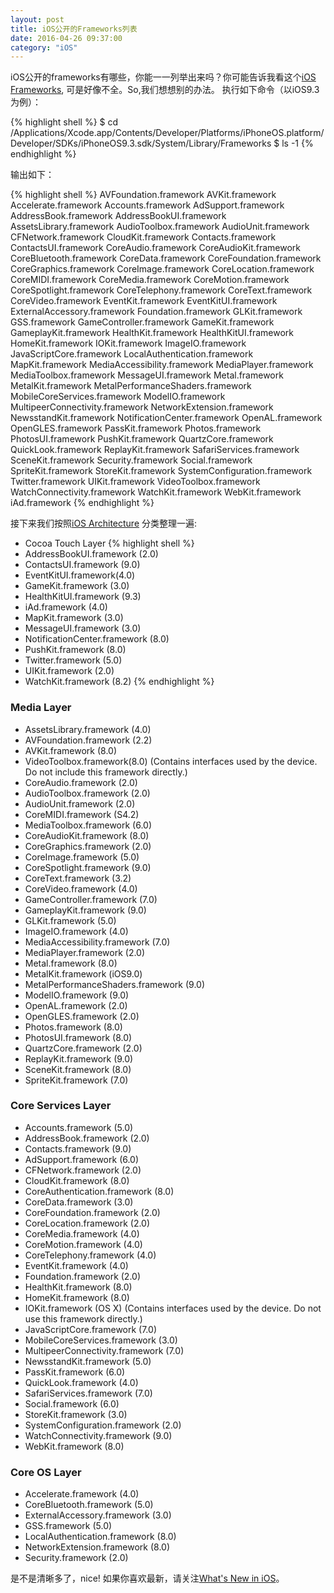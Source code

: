 ```yaml
---
layout: post
title: iOS公开的Frameworks列表
date: 2016-04-26 09:37:00
category: "iOS"
---
```


iOS公开的frameworks有哪些，你能一一列举出来吗？你可能告诉我看这个[iOS Frameworks](https://developer.apple.com/library/ios/documentation/Miscellaneous/Conceptual/iPhoneOSTechOverview/iPhoneOSFrameworks/iPhoneOSFrameworks.html#//apple_ref/doc/uid/TP40007898-CH6-SW3), 可是好像不全。So,我们想想别的办法。
执行如下命令（以iOS9.3为例）：

{% highlight shell %}
$ cd /Applications/Xcode.app/Contents/Developer/Platforms/iPhoneOS.platform/Developer/SDKs/iPhoneOS9.3.sdk/System/Library/Frameworks
$ ls -1
{% endhighlight %}

输出如下：

{% highlight shell %}
AVFoundation.framework
AVKit.framework
Accelerate.framework
Accounts.framework
AdSupport.framework
AddressBook.framework
AddressBookUI.framework
AssetsLibrary.framework
AudioToolbox.framework
AudioUnit.framework
CFNetwork.framework
CloudKit.framework
Contacts.framework
ContactsUI.framework
CoreAudio.framework
CoreAudioKit.framework
CoreBluetooth.framework
CoreData.framework
CoreFoundation.framework
CoreGraphics.framework
CoreImage.framework
CoreLocation.framework
CoreMIDI.framework
CoreMedia.framework
CoreMotion.framework
CoreSpotlight.framework
CoreTelephony.framework
CoreText.framework
CoreVideo.framework
EventKit.framework
EventKitUI.framework
ExternalAccessory.framework
Foundation.framework
GLKit.framework
GSS.framework
GameController.framework
GameKit.framework
GameplayKit.framework
HealthKit.framework
HealthKitUI.framework
HomeKit.framework
IOKit.framework
ImageIO.framework
JavaScriptCore.framework
LocalAuthentication.framework
MapKit.framework
MediaAccessibility.framework
MediaPlayer.framework
MediaToolbox.framework
MessageUI.framework
Metal.framework
MetalKit.framework
MetalPerformanceShaders.framework
MobileCoreServices.framework
ModelIO.framework
MultipeerConnectivity.framework
NetworkExtension.framework
NewsstandKit.framework
NotificationCenter.framework
OpenAL.framework
OpenGLES.framework
PassKit.framework
Photos.framework
PhotosUI.framework
PushKit.framework
QuartzCore.framework
QuickLook.framework
ReplayKit.framework
SafariServices.framework
SceneKit.framework
Security.framework
Social.framework
SpriteKit.framework
StoreKit.framework
SystemConfiguration.framework
Twitter.framework
UIKit.framework
VideoToolbox.framework
WatchConnectivity.framework
WatchKit.framework
WebKit.framework
iAd.framework
{% endhighlight %}

接下来我们按照[iOS Architecture](https://developer.apple.com/library/ios/documentation/Miscellaneous/Conceptual/iPhoneOSTechOverview/Introduction/Introduction.html#//apple_ref/doc/uid/TP40007898-CH1-SW1) 分类整理一遍:

- Cocoa Touch Layer
{% highlight shell %}
- AddressBookUI.framework (2.0)
- ContactsUI.framework (9.0)
- EventKitUI.framework(4.0)
- GameKit.framework (3.0)
- HealthKitUI.framework (9.3)
- iAd.framework (4.0)
- MapKit.framework (3.0)
- MessageUI.framework (3.0)
- NotificationCenter.framework (8.0)
- PushKit.framework (8.0)
- Twitter.framework (5.0)
- UIKit.framework (2.0)
- WatchKit.framework (8.2)
{% endhighlight %}

### Media Layer
- AssetsLibrary.framework (4.0)
- AVFoundation.framework (2.2)
- AVKit.framework (8.0)
- VideoToolbox.framework(8.0) (Contains interfaces used by the device. Do not include this framework directly.)
- CoreAudio.framework (2.0)
- AudioToolbox.framework (2.0)
- AudioUnit.framework (2.0)
- CoreMIDI.framework (S4.2)
- MediaToolbox.framework (6.0)
- CoreAudioKit.framework (8.0)
- CoreGraphics.framework (2.0)
- CoreImage.framework (5.0)
- CoreSpotlight.framework (9.0)
- CoreText.framework (3.2)
- CoreVideo.framework (4.0)
- GameController.framework (7.0)
- GameplayKit.framework (9.0)
- GLKit.framework (5.0)
- ImageIO.framework (4.0)
- MediaAccessibility.framework (7.0)
- MediaPlayer.framework (2.0)
- Metal.framework (8.0)
- MetalKit.framework (iOS9.0)
- MetalPerformanceShaders.framework (9.0)
- ModelIO.framework (9.0)
- OpenAL.framework (2.0)
- OpenGLES.framework (2.0)
- Photos.framework (8.0)
- PhotosUI.framework (8.0)
- QuartzCore.framework (2.0)
- ReplayKit.framework (9.0)
- SceneKit.framework (8.0)
- SpriteKit.framework (7.0)

### Core Services Layer
- Accounts.framework (5.0)
- AddressBook.framework (2.0)
- Contacts.framework (9.0)
- AdSupport.framework (6.0)
- CFNetwork.framework (2.0)
- CloudKit.framework (8.0)
- CoreAuthentication.framework (8.0)
- CoreData.framework (3.0)
- CoreFoundation.framework (2.0)
- CoreLocation.framework (2.0)
- CoreMedia.framework (4.0)
- CoreMotion.framework (4.0)
- CoreTelephony.framework (4.0)
- EventKit.framework (4.0)
- Foundation.framework (2.0)
- HealthKit.framework (8.0)
- HomeKit.framework (8.0)
- IOKit.framework (OS X) (Contains interfaces used by the device. Do not use this framework directly.)
- JavaScriptCore.framework (7.0)
- MobileCoreServices.framework (3.0)
- MultipeerConnectivity.framework (7.0)
- NewsstandKit.framework (5.0)
- PassKit.framework (6.0)
- QuickLook.framework (4.0)
- SafariServices.framework (7.0)
- Social.framework (6.0)
- StoreKit.framework (3.0)
- SystemConfiguration.framework (2.0)
- WatchConnectivity.framework (9.0)
- WebKit.framework (8.0)

### Core OS Layer
- Accelerate.framework (4.0)
- CoreBluetooth.framework (5.0)
- ExternalAccessory.framework (3.0)
- GSS.framework (5.0)
- LocalAuthentication.framework (8.0)
- NetworkExtension.framework (8.0)
- Security.framework (2.0)

是不是清晰多了，nice!  如果你喜欢最新，请关注[What's New in iOS](https://developer.apple.com/library/ios/releasenotes/General/WhatsNewIniOS/Introduction/Introduction.html#//apple_ref/doc/uid/TP40008244-SW1)。
